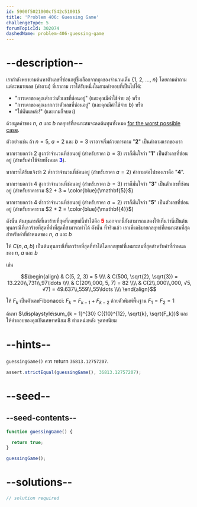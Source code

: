 ```yaml
---
id: 5900f5021000cf542c510015
title: 'Problem 406: Guessing Game'
challengeType: 5
forumTopicId: 302074
dashedName: problem-406-guessing-game
---
```


# --description--

เรากำลังพยายามค้นหาตัวเลขที่ซ่อนอยู่ซึ่งเลือกจากชุดของจำนวนเต็ม {1, 2, ..., $n$} โดยถามคำถาม แต่ละหมายเลข (คำถาม) ที่เราถาม เราได้รับหนึ่งในสามคำตอบที่เป็นไปได้:

- "การเดาของคุณต่ำกว่าตัวเลขที่ซ่อนอยู่" (และคุณมีค่าใช้จ่าย a) หรือ
- "การเดาของคุณมากกว่าตัวเลขที่ซ่อนอยู่" (และคุณมีค่าใช้จ่าย b) หรือ
- "ใช่นั่นแหล่ะ!" (และเกมก็จบลง)

ด้วยมูลค่าของ $n$, $a$ และ $b$ กลยุทธ์ที่เหมาะสมจะลดต้นทุนทั้งหมด <u>for the worst possible case</u>.

ตัวอย่างเช่น ถ้า $n = 5$, $a = 2$ และ $b = 3$ เราอาจเริ่มด้วยการถาม "<strong>2</strong>" เป็นคำถามแรกของเรา

หากเราบอกว่า 2 สูงกว่าจำนวนที่ซ่อนอยู่ (สำหรับราคา $b = 3$) เราก็มั่นใจว่า "<strong>1</strong>" เป็นตัวเลขที่ซ่อนอยู่ (สำหรับค่าใช้จ่ายทั้งหมด <strong><span style="color: blue;">3</span></strong>).

หากเราได้รับแจ้งว่า 2 ต่ำกว่าจำนวนที่ซ่อนอยู่ (สำหรับราคา $a = 2$) คำถามต่อไปของเราคือ "<strong>4</strong>".

หากเราบอกว่า 4 สูงกว่าจำนวนที่ซ่อนอยู่ (สำหรับราคา $b = 3$) เราก็มั่นใจว่า "<strong>3</strong>" เป็นตัวเลขที่ซ่อนอยู่ (สำหรับราคารวม $2 + 3 = \color{blue}{\mathbf{5}}$)

หากเราบอกว่า 4 ต่ำกว่าจำนวนที่ซ่อนอยู่ (สำหรับราคา $a = 2$) เราก็มั่นใจว่า "<strong>5</strong>" เป็นตัวเลขที่ซ่อนอยู่ (สำหรับราคารวม $2 + 2 = \color{blue}{\mathbf{4}}$)

ดังนั้น ต้นทุนกรณีที่เลวร้ายที่สุดที่กลยุทธ์นี้ทำได้คือ <strong><span style="color: red">5</span></strong> นอกจากนี้ยังสามารถแสดงให้เห็นว่านี่เป็นต้นทุนกรณีที่เลวร้ายที่สุดที่ต่ำที่สุดที่สามารถทำได้ ดังนั้น ที่จริงแล้ว เราเพิ่งอธิบายกลยุทธ์ที่เหมาะสมที่สุดสำหรับค่าที่กำหนดของ $n$, $a$ และ $b$

ให้ $C(n, a, b)$ 
เป็นต้นทุนกรณีที่เลวร้ายที่สุดที่ทำได้โดยกลยุทธ์ที่เหมาะสมที่สุดสำหรับค่าที่กำหนดของ $n$, $a$ และ $b$

เช่น

$$\begin{align}
  & C(5, 2, 3) = 5 \\\\
  & C(500, \sqrt{2}, \sqrt{3}) = 13.220\\,731\\,97\ldots \\\\
  & C(20\\,000, 5, 7) = 82 \\\\
  & C(2\\,000\\,000, √5, √7) = 49.637\\,559\\,55\ldots \\\\
\end{align}$$

ให้ $F_k$ เป็นตัวเลขFibonacci: $F_k = F_{k - 1} + F_{k - 2}$ ด้วยตัวพิมพ์พื้นฐาน $F_1 = F_2 = 1$

ค้นหา $\displaystyle\sum_{k = 1}^{30} C({10}^{12}, \sqrt{k}, \sqrt{F_k})$ และให้คำตอบของคุณปัดเศษทศนิยม 8 ตำแหน่งหลัง จุดทศนิยม

# --hints--

`guessingGame()` ควร return `36813.12757207`.

```js
assert.strictEqual(guessingGame(), 36813.12757207);
```

# --seed--

## --seed-contents--

```js
function guessingGame() {

  return true;
}

guessingGame();
```

# --solutions--

```js
// solution required
```

